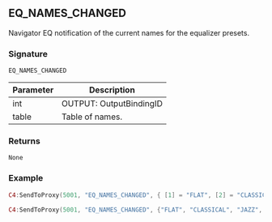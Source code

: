 ## EQ\_NAMES\_CHANGED

Navigator EQ notification of the current names for the equalizer presets.


### Signature

`EQ_NAMES_CHANGED`


| Parameter | Description |
| --- | --- |
| int | OUTPUT: OutputBindingID |
| table | Table of names. |


### Returns

`None`


### Example


```lua
C4:SendToProxy(5001, "EQ_NAMES_CHANGED", { [1] = "FLAT", [2] = "CLASSICAL", [3] = "JAZZ", [4] = "POP",   [5] = "ROCK", OUTPUT = "4002" }, "NOTIFY")

C4:SendToProxy(5001, "EQ_NAMES_CHANGED", {"FLAT", "CLASSICAL", "JAZZ", "POP", "ROCK", OUTPUT = 4002}, "NOTIFY")
```
